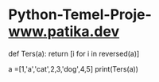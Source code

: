 # Python-Temel-Proje-www.patika.dev
def Ters(a): 
    return [i for i in reversed(a)] 
    
a =[1,'a','cat',2,3,'dog',4,5]
print(Ters(a))

